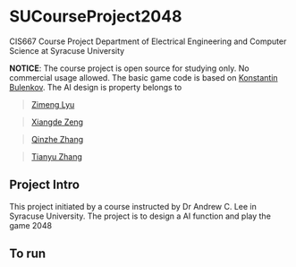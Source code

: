 # SUCourseProject2048
CIS667 Course Project
Department of Electrical Engineering and Computer Science at Syracuse University

__NOTICE__: The course project is open source for studying only. No commercial usage allowed. The basic game code is based on [Konstantin Bulenkov](http://bulenkov.com/about).
The AI design is property belongs to 
> [Zimeng Lyu](zlyu01@syr.edu)

> [Xiangde Zeng](xizeng@syr.edu)

> [Qinzhe Zhang](qzhang22@syr.edu)

> [Tianyu Zhang](tzhang24@syr.edu)


## Project Intro
This project initiated by a course instructed by Dr Andrew C. Lee in Syracuse University. The project is to design a AI function and play the game 2048

## To run

